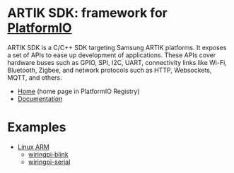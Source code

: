 
# ARTIK SDK: framework for [PlatformIO](https://platformio.org)

ARTIK SDK is a C/C++ SDK targeting Samsung ARTIK platforms. It exposes a set of APIs to ease up development of applications. These APIs cover hardware buses such as GPIO, SPI, I2C, UART, connectivity links like Wi-Fi, Bluetooth, Zigbee, and network protocols such as HTTP, Websockets, MQTT, and others.

* [Home](https://platformio.org/frameworks/artik-sdk) (home page in PlatformIO Registry)
* [Documentation](https://docs.platformio.org/page/frameworks/artik-sdk.html)

# Examples

- [Linux ARM](https://github.com/platformio/platform-linux_arm)
  * [wiringpi-blink](https://github.com/platformio/platform-linux_arm/tree/master/examples/wiringpi-blink)
  * [wiringpi-serial](https://github.com/platformio/platform-linux_arm/tree/master/examples/wiringpi-serial)

